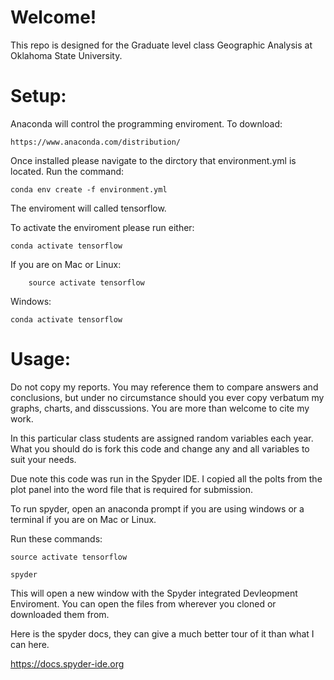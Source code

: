 # Welcome!

This repo is designed for the Graduate level class Geographic Analysis at Oklahoma State University.

# Setup:

Anaconda will control the programming enviroment. To download:

    https://www.anaconda.com/distribution/
    
Once installed please navigate to the dirctory that environment.yml is located.
Run the command:

	conda env create -f environment.yml
        
The enviroment will called tensorflow.
    
To activate the enviroment please run either:
        
	conda activate tensorflow
        
If you are on Mac or Linux: 
        
        source activate tensorflow
Windows:
	
	conda activate tensorflow


# Usage:

Do not copy my reports. You may reference them to compare answers and conclusions,
but under no circumstance should you ever copy verbatum my graphs, charts, and
disscussions. You are more than welcome to cite my work.

In this particular class students are assigned random variables each year.
What you should do is fork this code and change any and all variables to suit
your needs.
    
Due note this code was run in the Spyder IDE. I copied all the polts from the 
plot panel into the word file that is required for submission. 
    
To run spyder, open an anaconda prompt if you are using windows or a terminal
if you are on Mac or Linux.

Run these commands:

	source activate tensorflow

	spyder

This will open a new window with the Spyder integrated Devleopment Enviroment.
You can open the files from wherever you cloned or downloaded them from.

Here is the spyder docs, they can give a much better tour of it than what I can
here.

https://docs.spyder-ide.org 

